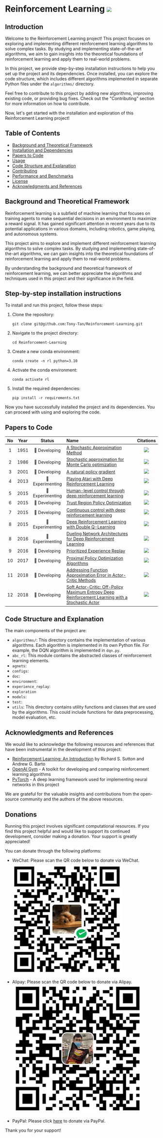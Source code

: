 # Reinforcement Learning ![](https://img.shields.io/github/stars/Tony-Tan/Reinforcement-Learning?style=social)

## Introduction
Welcome to the Reinforcement Learning project! This project focuses on exploring and implementing different reinforcement learning algorithms to solve complex tasks. By studying and implementing state-of-the-art algorithms, we aim to gain insights into the theoretical foundations of reinforcement learning and apply them to real-world problems.

In this project, we provide step-by-step installation instructions to help you set up the project and its dependencies. Once installed, you can explore the code structure, which includes different algorithms implemented in separate Python files under the `algorithms/` directory.

Feel free to contribute to this project by adding new algorithms, improving existing code, or providing bug fixes. Check out the "Contributing" section for more information on how to contribute.

Now, let's get started with the installation and exploration of this Reinforcement Learning project!

## Table of Contents
- [Background and Theoretical Framework](#background-and-theoretical-framework)
- [Installation and Dependencies](#installation-and-dependencies)
- [Papers to Code](#papers-to-code)
- [Usage](#usage)
- [Code Structure and Explanation](#code-structure-and-explanation)
- [Contributing](#contributing)
- [Performance and Benchmarks](#performance-and-benchmarks)
- [License](#license)
- [Acknowledgments and References](#acknowledgments-and-references)

## Background and Theoretical Framework
Reinforcement learning is a subfield of machine learning that focuses on training agents to make sequential decisions in an environment to maximize a reward signal. It has gained significant attention in recent years due to its potential applications in various domains, including robotics, game playing, and autonomous systems.

This project aims to explore and implement different reinforcement learning algorithms to solve complex tasks. By studying and implementing state-of-the-art algorithms, we can gain insights into the theoretical foundations of reinforcement learning and apply them to real-world problems.

By understanding the background and theoretical framework of reinforcement learning, we can better appreciate the algorithms and techniques used in this project and their significance in the field.

## Step-by-step installation instructions
To install and run this project, follow these steps:

1. Clone the repository:
    ```
    git clone git@github.com:Tony-Tan/Reinforcement-Learning.git
    ```

2. Navigate to the project directory:
    ```
    cd Reinforcement-Learning
    ```

3. Create a new conda environment:
    ```
    conda create -n rl python=3.10
    ```

4. Activate the conda environment:
    ```
    conda activate rl
    ```

5. Install the required dependencies:
    ```
    pip install -r requirements.txt
    ```

Now you have successfully installed the project and its dependencies. You can proceed with using and exploring the code.


## Papers to Code

| No | Year |      Status      | Name                                                                                                  |                                                                                                      Citations                                                                                                       |
|:--:|:----:|:----------------:|:------------------------------------------------------------------------------------------------------|:--------------------------------------------------------------------------------------------------------------------------------------------------------------------------------------------------------------------:|
| 1  | 1951 |  🚧 Developing   | [A Stochastic Approximation Method]()                                                                 | ![](https://img.shields.io/badge/dynamic/json?label=Citation&query=citationCount&url=https%3A%2F%2Fapi.semanticscholar.org%2Fgraph%2Fv1%2Fpaper%2F34ddd8865569c2c32dec9bf7ffc817ff42faaa01%3Ffields%3DcitationCount) | 
| 2  | 1986 |  🚧 Developing   | [Stochastic approximation for Monte Carlo optimization]()                                             | ![](https://img.shields.io/badge/dynamic/json?label=Citation&query=citationCount&url=https%3A%2F%2Fapi.semanticscholar.org%2Fgraph%2Fv1%2Fpaper%2F08bcd967e6ca896eb85d6e03561aabf138df65d1%3Ffields%3DcitationCount) |  
| 3  | 2001 |  🚧 Developing   | [A natural policy gradient]()                                                                         | ![](https://img.shields.io/badge/dynamic/json?label=Citation&query=citationCount&url=https%3A%2F%2Fapi.semanticscholar.org%2Fgraph%2Fv1%2Fpaper%2Fb18833db0de9393d614d511e60821a1504fc6cd1%3Ffields%3DcitationCount) |
| 4  | 2013 | 🧪 Experimenting | [Playing Atari with Deep Reinforcement Learning](./algorithms/dqn.py)                                 | ![](https://img.shields.io/badge/dynamic/json?label=Citation&query=citationCount&url=https%3A%2F%2Fapi.semanticscholar.org%2Fgraph%2Fv1%2Fpaper%2F2319a491378867c7049b3da055c5df60e1671158%3Ffields%3DcitationCount) | 
| 5  | 2015 | 🧪 Experimenting | [Human-level control through deep reinforcement learning](./algorithms/dqn.py)                        | ![](https://img.shields.io/badge/dynamic/json?label=Citation&query=citationCount&url=https%3A%2F%2Fapi.semanticscholar.org%2Fgraph%2Fv1%2Fpaper%2Fe0e9a94c4a6ba219e768b4e59f72c18f0a22e23d%3Ffields%3DcitationCount) |
| 6  | 2015 |  🚧 Developing   | [Trust Region Policy Optimization]()                                                                  | ![](https://img.shields.io/badge/dynamic/json?label=Citation&query=citationCount&url=https%3A%2F%2Fapi.semanticscholar.org%2Fgraph%2Fv1%2Fpaper%2F66cdc28dc084af6507e979767755e99fe0b46b39%3Ffields%3DcitationCount) |
| 7  | 2015 |  🚧 Developing   | [Continuous control with deep reinforcement learning]()                                               | ![](https://img.shields.io/badge/dynamic/json?label=Citation&query=citationCount&url=https%3A%2F%2Fapi.semanticscholar.org%2Fgraph%2Fv1%2Fpaper%2F024006d4c2a89f7acacc6e4438d156525b60a98f%3Ffields%3DcitationCount) |
| 8  | 2015 | 🧪 Experimenting | [Deep Reinforcement Learning with Double Q-Learning](./algorithms/double_dqn.py)                      | ![](https://img.shields.io/badge/dynamic/json?label=Citation&query=citationCount&url=https%3A%2F%2Fapi.semanticscholar.org%2Fgraph%2Fv1%2Fpaper%2F3b9732bb07dc99bde5e1f9f75251c6ea5039373e%3Ffields%3DcitationCount) |
| 8  | 2016 | 🧪 Experimenting | [Dueling Network Architectures for Deep Reinforcement Learning](./algorithm/dueling_dqn.py_)          | ![](https://img.shields.io/badge/dynamic/json?label=Citation&query=citationCount&url=https%3A%2F%2Fapi.semanticscholar.org%2Fgraph%2Fv1%2Fpaper%2F4c05d7caa357148f0bbd61720bdd35f0bc05eb81%3Ffields%3DcitationCount) |
| 9  | 2016 |  🚧 Developing   | [Prioritized Experience Replay]()                                                                     | ![](https://img.shields.io/badge/dynamic/json?label=Citation&query=citationCount&url=https%3A%2F%2Fapi.semanticscholar.org%2Fgraph%2Fv1%2Fpaper%2Fc6170fa90d3b2efede5a2e1660cb23e1c824f2ca%3Ffields%3DcitationCount) |
| 10 | 2017 |  🚧 Developing   | [Proximal Policy Optimization Algorithms]()                                                           | ![](https://img.shields.io/badge/dynamic/json?label=Citation&query=citationCount&url=https%3A%2F%2Fapi.semanticscholar.org%2Fgraph%2Fv1%2Fpaper%2Fdce6f9d4017b1785979e7520fd0834ef8cf02f4b%3Ffields%3DcitationCount) |
| 11 | 2018 |  🚧 Developing   | [Addressing Function Approximation Error in Actor-Critic Methods]()                                   | ![](https://img.shields.io/badge/dynamic/json?label=Citation&query=citationCount&url=https%3A%2F%2Fapi.semanticscholar.org%2Fgraph%2Fv1%2Fpaper%2F4debb99c0c63bfaa97dd433bc2828e4dac81c48b%3Ffields%3DcitationCount) |
| 12 | 2018 |  🚧 Developing   | [Soft Actor-Critic: Off-Policy Maximum Entropy Deep Reinforcement Learning with a Stochastic Actor]() | ![](https://img.shields.io/badge/dynamic/json?label=Citation&query=citationCount&url=https%3A%2F%2Fapi.semanticscholar.org%2Fgraph%2Fv1%2Fpaper%2F811df72e210e20de99719539505da54762a11c6d%3Ffields%3DcitationCount) |


## Code Structure and Explanation

The main components of the project are:

- `algorithms/`: This directory contains the implementation of various algorithms. Each algorithm is implemented in its own Python file. For example, the DQN algorithm is implemented in `dqn.py`.
- `abc_rl`: This module contains the abstracted classes of reinforcement learning elements.
- `agnets`: 
- `configs`:
- `doc`: 
- `environment`:
- `experience_replay`:
- `exploration`
- `models`:
- `test`:
- `utils`: This directory contains utility functions and classes that are used by the algorithms. This could include functions for data preprocessing, model evaluation, etc.

## Acknowledgments and References
We would like to acknowledge the following resources and references that have been instrumental in the development of this project:

- [Reinforcement Learning: An Introduction](http://incompleteideas.net/book/the-book-2nd.html) by Richard S. Sutton and Andrew G. Barto
- [OpenAI Gym](https://gym.openai.com/) - A toolkit for developing and comparing reinforcement learning algorithms
- [PyTorch](https://pytorch.org/) - A deep learning framework used for implementing neural networks in this project

We are grateful for the valuable insights and contributions from the open-source community and the authors of the above resources.

## Donations
Running this project involves significant computational resources. If you find this project helpful and would like to support its continued development, consider making a donation. Your support is greatly appreciated!

You can donate through the following platforms:

- WeChat: Please scan the QR code below to donate via WeChat.
  ![WeChat QR Code](./attachments/wechat.png)

- Alipay: Please scan the QR code below to donate via Alipay.
  ![Alipay QR Code](./attachments/alipay.png)

- PayPal: Please click [here](https://paypal.me/TonySTan?country.x=C2&locale.x=zh_XC) to donate via PayPal.

Thank you for your support!
